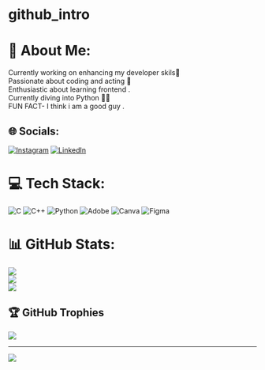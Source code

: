 # github_intro
# 💫 About Me:
Currently working on enhancing my developer skils🚀<br>Passionate about coding and  acting 👻<br>Enthusiastic about learning frontend .<br>Currently diving into Python 🥷🏻<br>FUN FACT- I think i am a good guy .


## 🌐 Socials:
[![Instagram](https://img.shields.io/badge/Instagram-%23E4405F.svg?logo=Instagram&logoColor=white)](https://instagram.com/_ayushhhxx) [![LinkedIn](https://img.shields.io/badge/LinkedIn-%230077B5.svg?logo=linkedin&logoColor=white)](https://linkedin.com/in/https://www.linkedin.com/in/ayush-aryan-0295241b5/) 

# 💻 Tech Stack:
![C](https://img.shields.io/badge/c-%2300599C.svg?style=for-the-badge&logo=c&logoColor=white) ![C++](https://img.shields.io/badge/c++-%2300599C.svg?style=for-the-badge&logo=c%2B%2B&logoColor=white) ![Python](https://img.shields.io/badge/python-3670A0?style=for-the-badge&logo=python&logoColor=ffdd54) ![Adobe](https://img.shields.io/badge/adobe-%23FF0000.svg?style=for-the-badge&logo=adobe&logoColor=white) ![Canva](https://img.shields.io/badge/Canva-%2300C4CC.svg?style=for-the-badge&logo=Canva&logoColor=white) ![Figma](https://img.shields.io/badge/figma-%23F24E1E.svg?style=for-the-badge&logo=figma&logoColor=white)
# 📊 GitHub Stats:
![](https://github-readme-stats.vercel.app/api?username=ayushhharyann007&theme=dark&hide_border=false&include_all_commits=false&count_private=false)<br/>
![](https://github-readme-streak-stats.herokuapp.com/?user=ayushhharyann007&theme=dark&hide_border=false)<br/>
![](https://github-readme-stats.vercel.app/api/top-langs/?username=ayushhharyann007&theme=dark&hide_border=false&include_all_commits=false&count_private=false&layout=compact)

## 🏆 GitHub Trophies
![](https://github-profile-trophy.vercel.app/?username=ayushhharyann007&theme=radical&no-frame=false&no-bg=true&margin-w=4)

---
[![](https://visitcount.itsvg.in/api?id=ayushhharyann007&icon=0&color=0)](https://visitcount.itsvg.in)

<!-- Proudly created with GPRM ( https://gprm.itsvg.in ) -->

